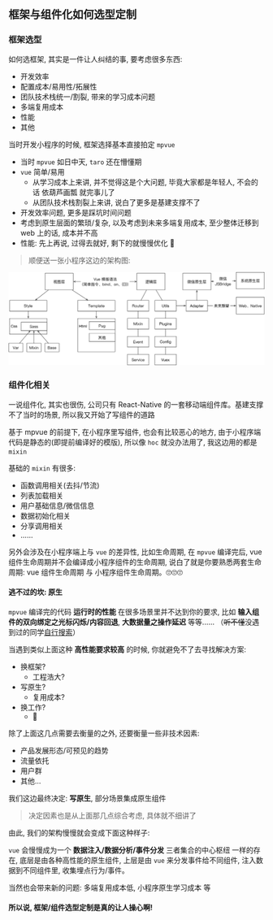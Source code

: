 ## 框架与组件化如何选型定制

### 框架选型
如何选框架, 其实是一件让人纠结的事, 要考虑很多东西:
- 开发效率
- 配置成本/易用性/拓展性
- 团队技术栈统一/割裂, 带来的学习成本问题
- 多端复用成本
- 性能
- 其他

当时开发小程序的时候, 框架选择基本直接拍定 `mpvue`
- 当时 `mpvue` 如日中天, `taro` 还在懵懂期
- `vue` 简单/易用
  - 从学习成本上来讲, 并不觉得这是个大问题, 毕竟大家都是年轻人, 不会的话 依葫芦画瓢 就完事儿了
  - 从团队技术栈割裂上来讲, 说白了更多是基建支撑不了
- 开发效率问题, 更多是踩坑时间问题
- 考虑到原生层面的繁琐/复杂, 以及考虑到未来多端复用成本, 至少整体迁移到 web 上的话, 成本并不高
- 性能: 先上再说, 过得去就好, 剩下的就慢慢优化 🌚

> 顺便送一张小程序这边的架构图:

<img src='../../assets/mina.png' width="600" />


### 组件化相关
一说组件化, 其实也很伤, 公司只有 React-Native 的一套移动端组件库。基建支撑不了当时的场景, 所以我又开始了写组件的道路

基于 mpvue 的前提下, 在小程序里写组件, 也会有比较恶心的地方, 由于小程序端代码是静态的(即提前编译好的模版), 所以像 `hoc` 就没办法用了, 我这边用的都是 `mixin`

基础的 `mixin` 有很多:
- 函数调用相关(去抖/节流)
- 列表加载相关
- 用户基础信息/微信信息
- 数据初始化相关
- 分享调用相关
- ......

另外会涉及在小程序端上与 `vue` 的差异性, 比如生命周期, 在 `mpvue` 编译完后, vue 组件生命周期并不会编译成小程序组件的生命周期, 说白了就是你要熟悉两套生命周期: vue 组件生命周期 与 小程序组件生命周期。🙄🙄🙄

#### 逃不过的坎: 原生
`mpvue` 编译完的代码 **运行时的性能** 在很多场景里并不达到你的要求, 比如 **输入组件的双向绑定之光标闪烁/内容回退**, **大数据量之操作延迟** 等等...... （~~听不懂~~没遇到过的同学[自行搜索](https://github.com/Meituan-Dianping/mpvue/issues)）  

当遇到类似上面这种 **高性能要求较高** 的时候, 你就避免不了去寻找解决方案:
- 换框架?
  - 工程浩大?
- 写原生?
  - 复用成本?
- 换工作?
  - 🙂

除了上面这几点需要去衡量的之外, 还要衡量一些非技术因素:
- 产品发展形态/可预见的趋势
- 流量依托
- 用户群
- 其他...

我们这边最终决定: **写原生**, 部分场景集成原生组件  
> 决定因素也是从上面那几点综合考虑, 具体就不细讲了  

由此, 我们的架构慢慢就会变成下面这种样子:  

`vue` 会慢慢成为一个 **数据注入/数据分析/事件分发** 三者集合的中心枢纽 一样的存在, 底层是由各种高性能的原生组件, 上层是由 `vue` 来分发事件给不同组件, 注入数据到不同组件里, 收集埋点行为/事件。

当然也会带来新的问题: 多端复用成本低, 小程序原生学习成本 等  

#### 所以说, 框架/组件选型定制是真的让人操心啊!
